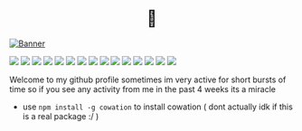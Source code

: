 <h1 style="text-align: center;">🥶</h1>

[![Banner](https://cdn.discordapp.com/attachments/841072320532709376/926728130767487036/banner.svg)](https://knoddy.me)

![](https://img.shields.io/badge/OS-Windows-informational?style=appveyor&logo=windows&logoColor=white&color=blue)
![](https://img.shields.io/badge/Editor-VS_Code-informational?style=appveyor&logo=visualstudiocode&logoColor=white&color=blue)
![](https://img.shields.io/badge/Code-JavaScript-informational?style=appveyor&logo=javascript&logoColor=white&color=blue)
![](https://img.shields.io/badge/Code-TypeScript-informational?style=appveyor&logo=typescript&logoColor=white&color=blue)
![](https://img.shields.io/badge/Code-Java-informational?style=appveyor&logo=java&logoColor=white&color=blue)
![](https://img.shields.io/badge/Code-Lua-informational?style=appveyor&logo=lua&logoColor=white&color=blue)
![](https://img.shields.io/badge/Code-Swift-informational?style=appveyor&logo=swift&logoColor=white&color=blue)
![](https://img.shields.io/badge/Code-C%23-informational?style=appveyor&logo=csharp&logoColor=white&color=blue)
![](https://img.shields.io/badge/Code-C%2B%2B-informational?style=appveyor&logo=cplusplus&logoColor=white&color=blue)
![](https://img.shields.io/badge/Code-Node.JS-informational?style=appveyor&logo=nodedotjs&logoColor=white&color=blue)
![](https://img.shields.io/badge/Server-Express-informational?style=appveyor&logo=express&logoColor=white&color=blue)
![](https://img.shields.io/badge/UI-Svelte-informational?style=appveyor&logo=svelte&logoColor=white&color=blue)
![](https://img.shields.io/badge/UI-React-informational?style=appveyor&logo=react&logoColor=white&color=blue)
![](https://img.shields.io/badge/Shell-Git_Bash-informational?style=appveyor&logo=git&logoColor=white&color=blue)
![](https://img.shields.io/badge/Cloud-My_PC-informational?style=appveyor&logo=pcgamingwiki&logoColor=white&color=blue)

Welcome to my github profile
sometimes im very active for short bursts of time so if you see any activity from me in the past 4 weeks its a miracle
 - use `npm install -g cowation` to install cowation ( dont actually idk if this is a real package :/ )
